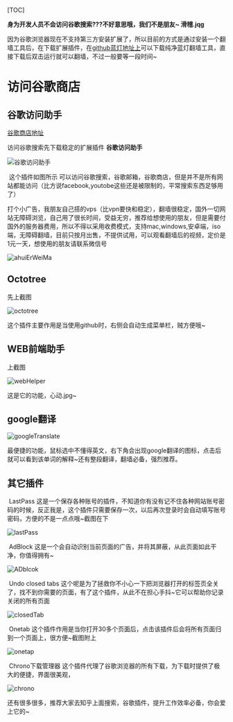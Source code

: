 [TOC]

**身为开发人员不会访问谷歌搜索???不好意思哦，我们不是朋友~ 滑稽.jqg**

​	因为谷歌浏览器现在不支持第三方安装扩展了，所以目前的方式是通过安装一个翻墙工具后，在下载扩展插件，在[github蓝灯地址上](https://github.com/getlantern/download)可以下载纯净蓝灯翻墙工具，直接下载后双击运行就可以翻墙，不过一般要等一段时间~



# 访问谷歌商店

## 谷歌访问助手	

[谷歌商店地址](https://chrome.google.com/webstore/category/extensions?utm_source=chrome-ntp-icon)

访问谷歌搜索先下载稳定的扩展插件 **谷歌访问助手**

![谷歌访问助手](./images/googleVisitorHelper.png)

​	这个插件如图所示 可以访问谷歌搜索，谷歌邮箱，谷歌商店，但是并不是所有网站都能访问（比方说facebook,youtobe这些还是被限制的，平常搜索东西足够用了）

​	打个小广告，我朋友自己搭的vps（比vpn要快和稳定），翻墙很稳定，国外一切网站无障碍浏览，自己用了很长时间，受益无穷，推荐给想使用的朋友，但是需要付国外的服务器费用，所以不得以采用收费模式，支持mac,windows,安卓端，iso端，无障碍翻墙，目前只按月出售，不提供试用，可以观看翻墙后的视频，定价是1元一天，想使用的朋友请联系微信号

![ahuiErWeiMa](./images/ahuiErWeiMa.png)

## Octotree

先上截图

![octotree](./images/octotree.png)



这个插件主要作用是当使用github时，右侧会自动生成菜单栏，贼方便哦~

## WEB前端助手

上截图

![webHelper](./images/webHelper.png)

这是它的功能，心动.jpg~

## google翻译

![googleTranslate](./images/googleTranslate.gif)

最便捷的功能，鼠标选中不懂得英文，右下角会出现google翻译的图标，点击后就可以看到该单词的解释~还有整段翻译，翻墙必备，强烈推荐。

## 其它插件

​	LastPass 这是一个保存各种账号的插件，不知道你有没有记不住各种网站账号密码的时候，反正我是，这个插件只需要保存一次，以后再次登录时会自动填写账号密码，方便的不是一点点哦~截图在下

![lastPass](./images/lastPass.png)

​	AdBlock 这是一个会自动识别当前页面的广告，并将其屏蔽，从此页面如此干净，你值得拥有~

![ADblcok](./images/ADblcok.png)

​	Undo closed tabs 这个呢是为了拯救你不小心一下把浏览器打开的标签页全关了，找不到你需要的页面，有了这个插件，从此不在担心手抖~它可以帮助你记录关闭的所有页面

![closedTab](./images/closedTab.png)

​	Onetab  这个插件作用是当你打开30多个页面后，点击该插件后会将所有页面归到一个页面上，很方便~截图附上

![onetap](./images/onetap.gif)

​	Chrono下载管理器 这个插件代理了谷歌浏览器的所有下载，为下载时提供了极大的便捷，界面很美观，

![chrono](./images/chrono.png)

还有很多很多，推荐大家去知乎上面搜索，谷歌插件，提升工作效率必备，你会爱上它的~